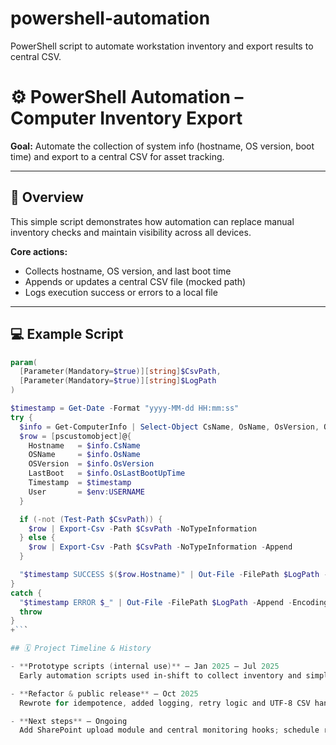 # powershell-automation
PowerShell script to automate workstation inventory and export results to central CSV.

# ⚙️ PowerShell Automation – Computer Inventory Export

**Goal:** Automate the collection of system info (hostname, OS version, boot time) and export to a central CSV for asset tracking.

---

## 🧩 Overview
This simple script demonstrates how automation can replace manual inventory checks and maintain visibility across all devices.

**Core actions:**
- Collects hostname, OS version, and last boot time  
- Appends or updates a central CSV file (mocked path)  
- Logs execution success or errors to a local file  

---

## 💻 Example Script
```powershell
param(
  [Parameter(Mandatory=$true)][string]$CsvPath,
  [Parameter(Mandatory=$true)][string]$LogPath
)

$timestamp = Get-Date -Format "yyyy-MM-dd HH:mm:ss"
try {
  $info = Get-ComputerInfo | Select-Object CsName, OsName, OsVersion, OsLastBootUpTime
  $row = [pscustomobject]@{
    Hostname   = $info.CsName
    OSName     = $info.OsName
    OSVersion  = $info.OsVersion
    LastBoot   = $info.OsLastBootUpTime
    Timestamp  = $timestamp
    User       = $env:USERNAME
  }

  if (-not (Test-Path $CsvPath)) {
    $row | Export-Csv -Path $CsvPath -NoTypeInformation
  } else {
    $row | Export-Csv -Path $CsvPath -NoTypeInformation -Append
  }

  "$timestamp SUCCESS $($row.Hostname)" | Out-File -FilePath $LogPath -Append -Encoding utf8
}
catch {
  "$timestamp ERROR $_" | Out-File -FilePath $LogPath -Append -Encoding utf8
  throw
}
+```

## 🗓️ Project Timeline & History

- **Prototype scripts (internal use)** — Jan 2025 – Jul 2025  
  Early automation scripts used in-shift to collect inventory and simplify troubleshooting.

- **Refactor & public release** — Oct 2025  
  Rewrote for idempotence, added logging, retry logic and UTF-8 CSV handling. Prepared for scheduled Task Scheduler runs.

- **Next steps** — Ongoing  
  Add SharePoint upload module and central monitoring hooks; schedule regular runs for fleet visibility.

